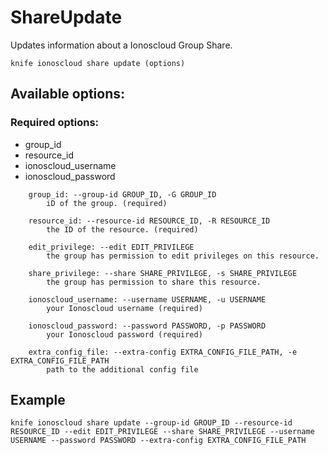 # ShareUpdate

Updates information about a Ionoscloud Group Share.

```text
knife ionoscloud share update (options)
```

## Available options:

### Required options:

* group\_id
* resource\_id
* ionoscloud\_username
* ionoscloud\_password

```text
    group_id: --group-id GROUP_ID, -G GROUP_ID
        iD of the group. (required)

    resource_id: --resource-id RESOURCE_ID, -R RESOURCE_ID
        the ID of the resource. (required)

    edit_privilege: --edit EDIT_PRIVILEGE
        the group has permission to edit privileges on this resource.

    share_privilege: --share SHARE_PRIVILEGE, -s SHARE_PRIVILEGE
        the group has permission to share this resource.

    ionoscloud_username: --username USERNAME, -u USERNAME
        your Ionoscloud username (required)

    ionoscloud_password: --password PASSWORD, -p PASSWORD
        your Ionoscloud password (required)

    extra_config_file: --extra-config EXTRA_CONFIG_FILE_PATH, -e EXTRA_CONFIG_FILE_PATH
        path to the additional config file

```
## Example

```text
knife ionoscloud share update --group-id GROUP_ID --resource-id RESOURCE_ID --edit EDIT_PRIVILEGE --share SHARE_PRIVILEGE --username USERNAME --password PASSWORD --extra-config EXTRA_CONFIG_FILE_PATH
```

